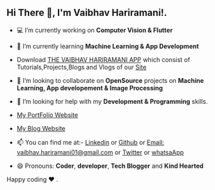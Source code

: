 ## Hi There 👋, I'm **Vaibhav Hariramani!**. 
- 💻 I’m currently working on **Computer Vision & Flutter**

- 📖 I’m currently learning **Machine Learning & App Development**
- Download [THE VAIBHAV HARIRAMANI APP](https://github.com/vaibhavhariaramani/The-Vaibhav-Hariramani-App/raw/master/vaibhav%20hariramani%20app.apk) which consist of Tutorials,Projects,Blogs and Vlogs of our [Site](https://sites.google.com/view/geeky-traveller/home)

- 👯 I’m looking to collaborate on **OpenSource** projects on **Machine Learning, App developement & Image Processing**

- 🤔 I’m looking for help with my **Development & Programming** skills.
- [My PortFolio Website](https://vaibhavhariaramani.github.io/)
- [My Blog Website](https://sites.google.com/view/geeky-traveller/home)


- 📫 You can find me at:- [Linkedin](https://www.linkedin.com/in/vaibhav-hariramani-087488186/) or [Github](https://github.com/vaibhavhariaramani) or [Email: vaibhav.hariramani01@gmail.com](mailto:vaibhav.hariramani01@gmail.com) or <a href="https://twitter.com/vaibhavhariram2">Twitter</a>  or [whatsaApp](wa.me/+917790991077)

- 😄 Pronouns: **Coder**, **developer**, **Tech Blogger** and **Kind Hearted**

Happy coding ❤️ .
